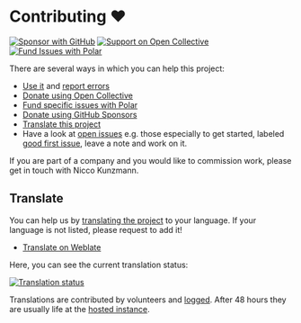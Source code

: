 # Contributing ♥️

[![Sponsor with GitHub](https://img.shields.io/github/sponsors/niccokunzmann?logo=github&label=GitHub%20Sponsors
)]({{link.fund.github_sponsors}})
[![Support on Open Collective](https://img.shields.io/opencollective/all/open-web-calendar?label=support%20on%20open%20collective)]({{link.fund.open_collective}})
[![Fund Issues with Polar](https://img.shields.io/github/issues/niccokunzmann/open-web-calendar?logo=github&label=issues%20seek%20funding&color=%230062ff)]({{link.fund.polar}})


There are several ways in which you can help this project:

- [Use it]({{link.web}}) and [report errors]({{link.issues}})
- [Donate using Open Collective]({{link.fund.open_collective}})
- [Fund specific issues with Polar]({{link.fund.polar}})
- [Donate using GitHub Sponsors]({{link.fund.github_sponsors}})
- [Translate this project][translate]
- Have a look at [open issues]({{link.issues}}) e.g. those especially to get started, labeled [good first issue]({{link.good_first_issue}}), leave a note and work on it.

If you are part of a company and you would like to commission work, please get in touch with Nicco Kunzmann.

## Translate
[translate]: #translate

You can help us by [translating the project]({{link.weblate}}) to your language.
If your language is not listed, please request to add it!

- [Translate on Weblate]({{link.weblate}})

Here, you can see the current translation status:

[![Translation status](https://hosted.weblate.org/widgets/open-web-calendar/-/multi-auto.svg)]({{link.weblate}})

Translations are contributed by volunteers and [logged](changelog.md).
After 48 hours they are usually life at the [hosted instance]({{link.web}}).
